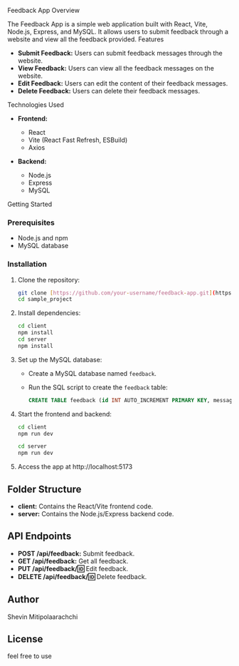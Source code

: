 
Feedback App Overview

The Feedback App is a simple web application built with React, Vite, Node.js, Express, and MySQL. It allows users to submit feedback through a website and view all the feedback provided.
Features

- **Submit Feedback:** Users can submit feedback messages through the website.
- **View Feedback:** Users can view all the feedback messages on the website.
- **Edit Feedback:** Users can edit the content of their feedback messages.
- **Delete Feedback:** Users can delete their feedback messages.

 Technologies Used

- **Frontend:**
  - React
  - Vite (React Fast Refresh, ESBuild)
  - Axios

- **Backend:**
  - Node.js
  - Express
  - MySQL

 Getting Started

### Prerequisites

- Node.js and npm
- MySQL database

### Installation

1. Clone the repository:

   ```bash
   git clone [https://github.com/your-username/feedback-app.git](https://github.com/Shevin2000/Basic_Feedback_App.git)
   cd sample_project
   ```

2. Install dependencies:

   ```bash
   cd client
   npm install
   cd server
   npm install
   

3. Set up the MySQL database:
   - Create a MySQL database named `feedback`.
   - Run the SQL script to create the `feedback` table:

     ```sql
     CREATE TABLE feedback (id INT AUTO_INCREMENT PRIMARY KEY, message TEXT);
     ```

4. Start the frontend and backend:

   ```bash
   cd client
   npm run dev
   ```

   ```bash
   cd server
   npm run dev
   ```

5. Access the app at http://localhost:5173

## Folder Structure

- **client:** Contains the React/Vite frontend code.
- **server:** Contains the Node.js/Express backend code.

## API Endpoints

- **POST /api/feedback:** Submit feedback.
- **GET /api/feedback:** Get all feedback.
- **PUT /api/feedback/:id:** Edit feedback.
- **DELETE /api/feedback/:id:** Delete feedback.

## Author

Shevin Mitipolaarachchi

## License


feel free to use
